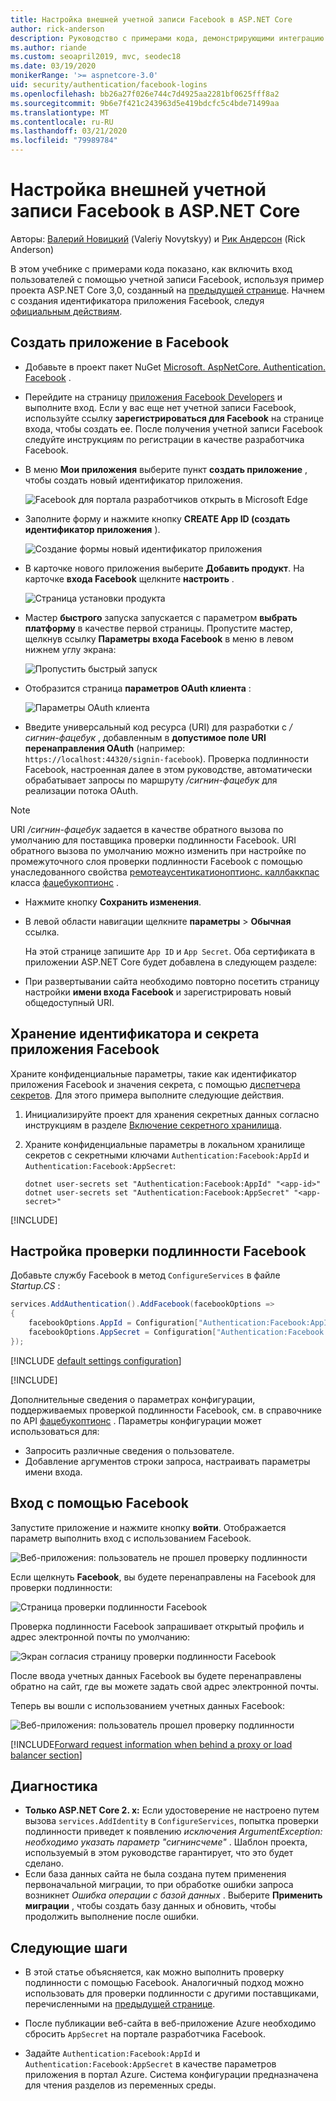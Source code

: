```yaml
---
title: Настройка внешней учетной записи Facebook в ASP.NET Core
author: rick-anderson
description: Руководство с примерами кода, демонстрирующими интеграцию аутентификации пользователя с учетной записью Facebook с существующим ASP.NET Core приложением.
ms.author: riande
ms.custom: seoapril2019, mvc, seodec18
ms.date: 03/19/2020
monikerRange: '>= aspnetcore-3.0'
uid: security/authentication/facebook-logins
ms.openlocfilehash: bb26a27f026e744c7d4925aa2281bf0625fff8a2
ms.sourcegitcommit: 9b6e7f421c243963d5e419bdcfc5c4bde71499aa
ms.translationtype: MT
ms.contentlocale: ru-RU
ms.lasthandoff: 03/21/2020
ms.locfileid: "79989784"
---
```

# <a name="facebook-external-login-setup-in-aspnet-core"></a>Настройка внешней учетной записи Facebook в ASP.NET Core

Авторы: [Валерий Новицкий](https://github.com/01binary) (Valeriy Novytskyy) и [Рик Андерсон](https://twitter.com/RickAndMSFT) (Rick Anderson)

В этом учебнике с примерами кода показано, как включить вход пользователей с помощью учетной записи Facebook, используя пример проекта ASP.NET Core 3,0, созданный на [предыдущей странице](xref:security/authentication/social/index). Начнем с создания идентификатора приложения Facebook, следуя [официальным действиям](https://developers.facebook.com).

## <a name="create-the-app-in-facebook"></a>Создать приложение в Facebook

* Добавьте в проект пакет NuGet [Microsoft. AspNetCore. Authentication. Facebook](https://www.nuget.org/packages/Microsoft.AspNetCore.Authentication.Facebook) .

* Перейдите на страницу [приложения Facebook Developers](https://developers.facebook.com/apps/) и выполните вход. Если у вас еще нет учетной записи Facebook, используйте ссылку **зарегистрироваться для Facebook** на странице входа, чтобы создать ее.  После получения учетной записи Facebook следуйте инструкциям по регистрации в качестве разработчика Facebook.

* В меню **Мои приложения** выберите пункт **создать приложение** , чтобы создать новый идентификатор приложения.

   ![Facebook для портала разработчиков открыть в Microsoft Edge](index/_static/FBMyApps.png)

* Заполните форму и нажмите кнопку **CREATE App ID (создать идентификатор приложения** ).

  ![Создание формы новый идентификатор приложения](index/_static/FBNewAppId.png)

* В карточке нового приложения выберите **Добавить продукт**.  На карточке **входа Facebook** щелкните **настроить** . 

  ![Страница установки продукта](index/_static/FBProductSetup.png)

* Мастер **быстрого** запуска запускается с параметром **выбрать платформу** в качестве первой страницы. Пропустите мастер, щелкнув ссылку **Параметры** **входа Facebook** в меню в левом нижнем углу экрана:

  ![Пропустить быстрый запуск](index/_static/FBSkipQuickStart.png)

* Отобразится страница **параметров OAuth клиента** :

  ![Параметры OAuth клиента](index/_static/FBOAuthSetup.png)

* Введите универсальный код ресурса (URI) для разработки с */сигнин-фацебук* , добавленным в **допустимое поле URI перенаправления OAuth** (например: `https://localhost:44320/signin-facebook`). Проверка подлинности Facebook, настроенная далее в этом руководстве, автоматически обрабатывает запросы по маршруту */сигнин-фацебук* для реализации потока OAuth.

> [!NOTE]
> URI */сигнин-фацебук* задается в качестве обратного вызова по умолчанию для поставщика проверки подлинности Facebook. URI обратного вызова по умолчанию можно изменить при настройке по промежуточного слоя проверки подлинности Facebook с помощью унаследованного свойства [ремотеаусентикатионоптионс. каллбаккпас](/dotnet/api/microsoft.aspnetcore.authentication.remoteauthenticationoptions.callbackpath) класса [фацебукоптионс](/dotnet/api/microsoft.aspnetcore.authentication.facebook.facebookoptions) .

* Нажмите кнопку **Сохранить изменения**.

* В левой области навигации щелкните **параметры** > **Обычная** ссылка.

  На этой странице запишите `App ID` и `App Secret`. Оба сертификата в приложении ASP.NET Core будет добавлена в следующем разделе:

* При развертывании сайта необходимо повторно посетить страницу настройки **имени входа Facebook** и зарегистрировать новый общедоступный URI.

## <a name="store-the-facebook-app-id-and-secret"></a>Хранение идентификатора и секрета приложения Facebook

Храните конфиденциальные параметры, такие как идентификатор приложения Facebook и значения секрета, с помощью [диспетчера секретов](xref:security/app-secrets). Для этого примера выполните следующие действия.

1. Инициализируйте проект для хранения секретных данных согласно инструкциям в разделе [Включение секретного хранилища](xref:security/app-secrets#enable-secret-storage).
1. Храните конфиденциальные параметры в локальном хранилище секретов с секретными ключами `Authentication:Facebook:AppId` и `Authentication:Facebook:AppSecret`:

    ```dotnetcli
    dotnet user-secrets set "Authentication:Facebook:AppId" "<app-id>"
    dotnet user-secrets set "Authentication:Facebook:AppSecret" "<app-secret>"
    ```

[!INCLUDE[](~/includes/environmentVarableColon.md)]

## <a name="configure-facebook-authentication"></a>Настройка проверки подлинности Facebook

Добавьте службу Facebook в метод `ConfigureServices` в файле *Startup.CS* :

```csharp
services.AddAuthentication().AddFacebook(facebookOptions =>
{
    facebookOptions.AppId = Configuration["Authentication:Facebook:AppId"];
    facebookOptions.AppSecret = Configuration["Authentication:Facebook:AppSecret"];
});
```

[!INCLUDE [default settings configuration](includes/default-settings.md)]

[!INCLUDE[](includes/chain-auth-providers.md)]

Дополнительные сведения о параметрах конфигурации, поддерживаемых проверкой подлинности Facebook, см. в справочнике по API [фацебукоптионс](/dotnet/api/microsoft.aspnetcore.builder.facebookoptions) . Параметры конфигурации может использоваться для:

* Запросить различные сведения о пользователе.
* Добавление аргументов строки запроса, настраивать параметры имени входа.

## <a name="sign-in-with-facebook"></a>Вход с помощью Facebook

Запустите приложение и нажмите кнопку **войти**. Отображается параметр выполнить вход с использованием Facebook.

![Веб-приложения: пользователь не прошел проверку подлинности](index/_static/DoneFacebook.png)

Если щелкнуть **Facebook**, вы будете перенаправлены на Facebook для проверки подлинности:

![Страница проверки подлинности Facebook](index/_static/FBLogin.png)

Проверка подлинности Facebook запрашивает открытый профиль и адрес электронной почты по умолчанию:

![Экран согласия страницу проверки подлинности Facebook](index/_static/FBLoginDone.png)

После ввода учетных данных Facebook вы будете перенаправлены обратно на сайт, где вы можете задать свой адрес электронной почты.

Теперь вы вошли с использованием учетных данных Facebook:

![Веб-приложения: пользователь прошел проверку подлинности](index/_static/Done.png)

[!INCLUDE[Forward request information when behind a proxy or load balancer section](includes/forwarded-headers-middleware.md)]

## <a name="troubleshooting"></a>Диагностика

* **Только ASP.NET Core 2. x:** Если удостоверение не настроено путем вызова `services.AddIdentity` в `ConfigureServices`, попытка проверки подлинности приведет к появлению *исключения ArgumentException: необходимо указать параметр "сигнинсчеме"* . Шаблон проекта, используемый в этом руководстве гарантирует, что это будет сделано.
* Если база данных сайта не была создана путем применения первоначальной миграции, то при обработке ошибки запроса возникнет *Ошибка операции с базой данных* . Выберите **Применить миграции** , чтобы создать базу данных и обновить, чтобы продолжить выполнение после ошибки.

## <a name="next-steps"></a>Следующие шаги

* В этой статье объясняется, как можно выполнить проверку подлинности с помощью Facebook. Аналогичный подход можно использовать для проверки подлинности с другими поставщиками, перечисленными на [предыдущей странице](xref:security/authentication/social/index).

* После публикации веб-сайта в веб-приложение Azure необходимо сбросить `AppSecret` на портале разработчика Facebook.

* Задайте `Authentication:Facebook:AppId` и `Authentication:Facebook:AppSecret` в качестве параметров приложения в портал Azure. Система конфигурации предназначена для чтения разделов из переменных среды.
